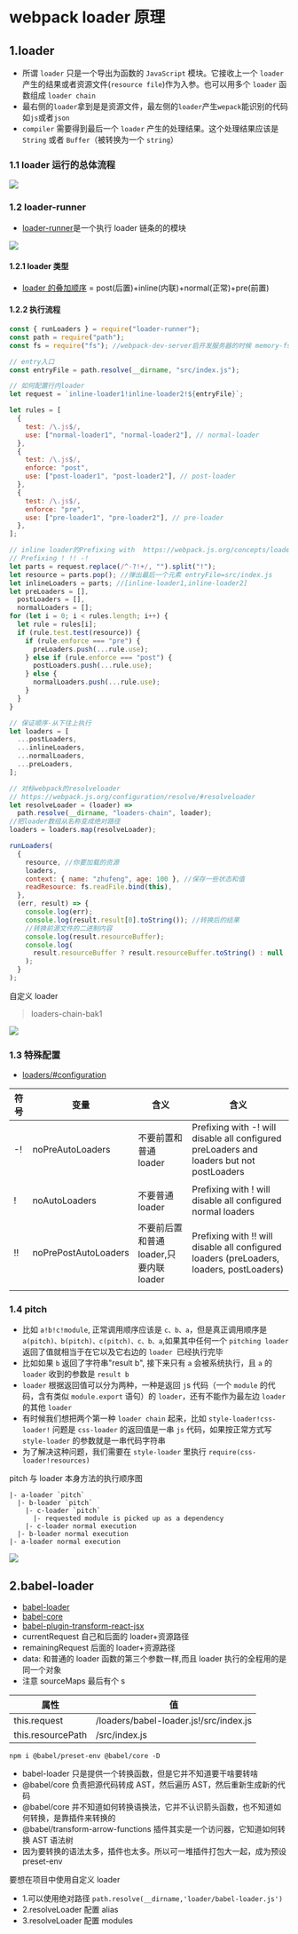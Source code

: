 # webpack loader 原理

## 1.loader

- 所谓 `loader` 只是一个导出为函数的 `JavaScript` 模块。它接收上一个 `loader` 产生的结果或者资源文件(`resource file`)作为入参。也可以用多个 `loader` 函数组成 `loader chain`
- 最右侧的`loader`拿到是是资源文件，最左侧的`loader`产生`wepack`能识别的代码如`js`或者`json`
- `compiler` 需要得到最后一个 `loader` 产生的处理结果。这个处理结果应该是 `String` 或者 `Buffer`（被转换为一个 `string`）

### 1.1 loader 运行的总体流程

![](https://raw.githubusercontent.com/retech-fe/image-hosting/main/img/2023/03/17/09-44-45-f0f65803c9b06fccd34bd8b280e3005f-20230317094443-49cc65.png)

### 1.2 loader-runner

- [loader-runner](https://github.com/webpack/loader-runner#readme)是一个执行 loader 链条的的模块

![](https://raw.githubusercontent.com/retech-fe/image-hosting/main/img/2023/03/17/09-46-24-e130ce26b376a46cf06e3849fbb2fa8a-20230317094622-2e4191.png)

#### 1.2.1 loader 类型

- [loader 的叠加顺序](https://github.com/webpack/webpack/blob/v4.39.3/lib/NormalModuleFactory.js#L159-L339) = post(后置)+inline(内联)+normal(正常)+pre(前置)

#### 1.2.2 执行流程

```js
const { runLoaders } = require("loader-runner");
const path = require("path");
const fs = require("fs"); //webpack-dev-server启开发服务器的时候 memory-fs

// entry入口
const entryFile = path.resolve(__dirname, "src/index.js");

// 如何配置行内loader
let request = `inline-loader1!inline-loader2!${entryFile}`;

let rules = [
  {
    test: /\.js$/,
    use: ["normal-loader1", "normal-loader2"], // normal-loader
  },
  {
    test: /\.js$/,
    enforce: "post",
    use: ["post-loader1", "post-loader2"], // post-loader
  },
  {
    test: /\.js$/,
    enforce: "pre",
    use: ["pre-loader1", "pre-loader2"], // pre-loader
  },
];

// inline loader的Prefixing with  https://webpack.js.org/concepts/loaders/#inline
// Prefixing ! !! -!
let parts = request.replace(/^-?!+/, "").split("!");
let resource = parts.pop(); //弹出最后一个元素 entryFile=src/index.js
let inlineLoaders = parts; //[inline-loader1,inline-loader2]
let preLoaders = [],
  postLoaders = [],
  normalLoaders = [];
for (let i = 0; i < rules.length; i++) {
  let rule = rules[i];
  if (rule.test.test(resource)) {
    if (rule.enforce === "pre") {
      preLoaders.push(...rule.use);
    } else if (rule.enforce === "post") {
      postLoaders.push(...rule.use);
    } else {
      normalLoaders.push(...rule.use);
    }
  }
}

// 保证顺序-从下往上执行
let loaders = [
  ...postLoaders,
  ...inlineLoaders,
  ...normalLoaders,
  ...preLoaders,
];

// 对标webpack的resolveloader
// https://webpack.js.org/configuration/resolve/#resolveloader
let resolveLoader = (loader) =>
  path.resolve(__dirname, "loaders-chain", loader);
//把loader数组从名称变成绝对路径
loaders = loaders.map(resolveLoader);

runLoaders(
  {
    resource, //你要加载的资源
    loaders,
    context: { name: "zhufeng", age: 100 }, //保存一些状态和值
    readResource: fs.readFile.bind(this),
  },
  (err, result) => {
    console.log(err);
    console.log(result.result[0].toString()); //转换后的结果
    //转换前源文件的二进制内容
    console.log(result.resourceBuffer);
    console.log(
      result.resourceBuffer ? result.resourceBuffer.toString() : null
    );
  }
);
```

自定义 loader

> loaders-chain-bak1

![](https://raw.githubusercontent.com/retech-fe/image-hosting/main/img/2023/03/17/11-05-02-a39c63779e4b39e58da94a4660791bb0-20230317110501-85c03f.png)

### 1.3 特殊配置

- [loaders/#configuration](https://webpack.js.org/concepts/loaders/#inline)

| 符号 | 变量                 | 含义                                    | 含义                                                                                     |
| ---- | -------------------- | --------------------------------------- | ---------------------------------------------------------------------------------------- |
| -!   | noPreAutoLoaders     | 不要前置和普通 loader                   | Prefixing with -! will disable all configured preLoaders and loaders but not postLoaders |
|      |
| !    | noAutoLoaders        | 不要普通 loader                         | Prefixing with ! will disable all configured normal loaders                              |
| !!   | noPrePostAutoLoaders | 不要前后置和普通 loader,只要内联 loader | Prefixing with !! will disable all configured loaders (preLoaders, loaders, postLoaders) |
|      |

### 1.4 pitch

- 比如 `a!b!c!module`, 正常调用顺序应该是 `c、b、a`，但是真正调用顺序是 `a(pitch)、b(pitch)、c(pitch)、c、b、a`,如果其中任何一个 `pitching loader` 返回了值就相当于在它以及它右边的 `loader `已经执行完毕
- 比如如果 `b` 返回了字符串"result b", 接下来只有 `a` 会被系统执行，且 `a` 的 `loader` 收到的参数是 `result b`
- `loader` 根据返回值可以分为两种，一种是返回 `j`s 代码（一个 `module` 的代码，含有类似 `module.export` 语句）的 `loader`，还有不能作为最左边 `loader` 的其他 `loader`
- 有时候我们想把两个第一种 `loader chain` 起来，比如 `style-loader!css-loader!` 问题是 `css-loader` 的返回值是一串 `js` 代码，如果按正常方式写 `style-loader` 的参数就是一串代码字符串
- 为了解决这种问题，我们需要在 `style-loader` 里执行 `require(css-loader!resources)`

pitch 与 loader 本身方法的执行顺序图

```shell
|- a-loader `pitch`
  |- b-loader `pitch`
    |- c-loader `pitch`
      |- requested module is picked up as a dependency
    |- c-loader normal execution
  |- b-loader normal execution
|- a-loader normal execution
```

![](https://raw.githubusercontent.com/retech-fe/image-hosting/main/img/2023/03/17/15-00-24-e2f784f29c6273ce0efc92edf16ab6aa-20230317150024-82ffe9.png)

## 2.babel-loader

- [babel-loader](https://github.com/babel/babel-loader/blob/master/src/index.js)
- [babel-core](https://babeljs.io/docs/babel-core.html)
- [babel-plugin-transform-react-jsx](https://babeljs.io/docs/babel-plugin-transform-react-jsx/)
- currentRequest 自己和后面的 loader+资源路径
- remainingRequest 后面的 loader+资源路径
- data: 和普通的 loader 函数的第三个参数一样,而且 loader 执行的全程用的是同一个对象
- 注意 sourceMaps 最后有个 s

| 属性              | 值                                     |
| ----------------- | -------------------------------------- |
| this.request      | /loaders/babel-loader.js!/src/index.js |
| this.resourcePath | /src/index.js                          |

```shell
npm i @babel/preset-env @babel/core -D
```

- babel-loader 只是提供一个转换函数，但是它并不知道要干啥要转啥
- @babel/core 负责把源代码转成 AST，然后遍历 AST，然后重新生成新的代码
- @babel/core 并不知道如何转换语换法，它并不认识箭头函数，也不知道如何转换，是靠插件来转换的
- @babel/transform-arrow-functions 插件其实是一个访问器，它知道如何转换 AST 语法树
- 因为要转换的语法太多，插件也太多。所以可一堆插件打包大一起，成为预设 preset-env

要想在项目中使用自定义 loader

- 1.可以使用绝对路径 `path.resolve(__dirname,'loader/babel-loader.js')`
- 2.resolveLoader 配置 alias
- 3.resolveLoader 配置 modules
